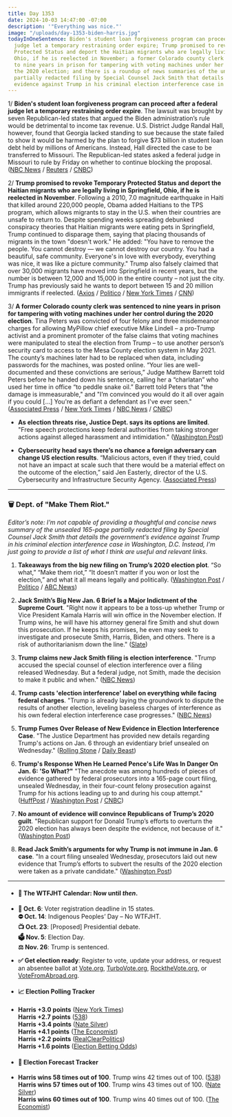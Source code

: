 ```yaml
---
title: Day 1353
date: 2024-10-03 14:47:00 -07:00
description: '"Everything was nice."'
image: "/uploads/day-1353-biden-harris.jpg"
todayInOneSentence: Biden's student loan forgiveness program can proceed after a federal
  judge let a temporary restraining order expire; Trump promised to revoke Temporary
  Protected Status and deport the Haitian migrants who are legally living in Springfield,
  Ohio, if he is reelected in November; a former Colorado county clerk was sentenced
  to nine years in prison for tampering with voting machines under her control during
  the 2020 election; and there is a roundup of news summaries of the unsealed 165-page
  partially redacted filing by Special Counsel Jack Smith that details the government’s
  evidence against Trump in his criminal election interference case in Washington, D.C.
---
```


1/ **Biden's student loan forgiveness program can proceed after a federal judge let a temporary restraining order expire**. The lawsuit was brought by seven Republican-led states that argued the Biden administration’s rule would be detrimental to income tax revenue. U.S. District Judge Randal Hall, however, found that Georgia lacked standing to sue because the state failed to show it would be harmed by the plan to forgive $73 billion in student loan debt held by millions of Americans. Instead, Hall directed the case to be transferred to Missouri. The Republican-led states asked a federal judge in Missouri to rule by Friday on whether to continue blocking the proposal. ([NBC News](https://www.nbcnews.com/politics/white-house/bidens-student-loan-forgiveness-plan-can-take-effect-judge-lets-restra-rcna173837) / [Reuters](https://www.reuters.com/world/us/us-judge-deals-setback-republican-suit-against-biden-student-debt-relief-2024-10-03/) / [CNBC](https://www.cnbc.com/2024/10/03/student-loan-forgiveness-plan-goes-ahead-biden.html))

2/ **Trump promised to revoke Temporary Protected Status and deport the Haitian migrants who are legally living in Springfield, Ohio, if he is reelected in November**. Following a 2010, 7.0 magnitude earthquake in Haiti that killed around 220,000 people, Obama added Haitians to the TPS program, which allows migrants to stay in the U.S. when their countries are unsafe to return to. Despite spending weeks spreading debunked conspiracy theories that Haitian migrants were eating pets in Springfield, Trump continued to disparage them, saying that placing thousands of migrants in the town "doesn't work." He added: "You have to remove the people. You cannot destroy — we cannot destroy our country. You had a beautiful, safe community. Everyone's in love with everybody, everything was nice, it was like a picture community." Trump also falsely claimed that over 30,000 migrants have moved into Springfield in recent years, but the number is between 12,000 and 15,000 in the entire county – not just the city. Trump has previously said he wants to deport between 15 and 20 million immigrants if reelected. ([Axios](https://www.axios.com/2024/10/03/trump-springfield-haitian-migrants-tps) / [Politico](https://www.politico.com/news/2024/10/03/trump-haitian-migrants-deport-00182328) / [New York Times](https://www.nytimes.com/2024/10/03/us/politics/trump-haitian-immigrants-legal-status.html) / [CNN](https://www.cnn.com/2024/10/03/politics/trump-revoke-status-ohio-haitian-migrants/index.html))

3/ **A former Colorado county clerk was sentenced to nine years in prison for tampering with voting machines under her control during the 2020 election**. Tina Peters was convicted of four felony and three misdemeanor charges for allowing MyPillow chief executive Mike Lindell – a pro-Trump activist and a prominent promoter of the false claims that voting machines were manipulated to steal the election from Trump – to use another person’s security card to access to the Mesa County election system in May 2021. The county’s machines later had to be replaced when data, including passwords for the machines, was posted online. “Your lies are well-documented and these convictions are serious,” Judge Matthew Barrett told Peters before he handed down his sentence, calling her a “charlatan” who used her time in office “to peddle snake oil.” Barrett told Peters that "the damage is immeasurable," and "I’m convinced you would do it all over again if you could \[...\] You're as defiant a defendant as I've ever seen." ([Associated Press](https://apnews.com/article/tina-peters-colorado-clerk-election-vote-fraud-b456ce4f80dc97f4b967eb6297311a51) / [New York Times](https://www.nytimes.com/2024/10/03/us/politics/tina-peters-sentence-colorado.html) / [NBC News](https://www.nbcnews.com/politics/politics-news/election-denying-ex-county-clerk-sentenced-9-years-tampering-election-rcna173807) / [CNBC](https://www.cnbc.com/2024/10/03/trump-election-conspiracist-tina-peters-sentenced.html))

* **As election threats rise, Justice Dept. says its options are limited**. "Free speech protections keep federal authorities from taking stronger actions against alleged harassment and intimidation." ([Washington Post](https://www.washingtonpost.com/national-security/2024/10/03/justice-election-threats-prosecutions/))

* **Cybersecurity head says there’s no chance a foreign adversary can change US election results**. “Malicious actors, even if they tried, could not have an impact at scale such that there would be a material effect on the outcome of the election,” said Jen Easterly, director of the U.S. Cybersecurity and Infrastructure Security Agency. ([Associated Press](https://apnews.com/article/election-2024-security-misinformation-russia-iran-b93d6bbbf08c5046b4cee70ba7676a52))

---

### 🗑️ Dept. of "Make Them Riot."

*Editor’s note: I’m not capable of providing a thoughtful and concise news summary of the unsealed 165-page partially redacted filing by Special Counsel Jack Smith that details the government’s evidence against Trump in his criminal election interference case in Washington, D.C. Instead, I’m just going to provide a list of what I think are useful and relevant links.*

1. **Takeaways from the big new filing on Trump’s 2020 election plot**. “So what,” “Make them riot,” “It doesn’t matter if you won or lost the election,” and what it all means legally and politically. ([Washington Post](https://www.washingtonpost.com/politics/2024/10/02/jack-smith-trump-2020-election-filing-takeaways/) / [Politico](https://www.politico.com/news/2024/10/02/jack-smith-trump-election-brief-details-00182287) / [ABC News](https://abcnews.go.com/US/5-key-takeaways-special-counsels-bombshell-filing-trumps/story?id=114461629))

2. **Jack Smith’s Big New Jan. 6 Brief Is a Major Indictment of the Supreme Court**. "Right now it appears to be a toss-up whether Trump or Vice President Kamala Harris will win office in the November election. If Trump wins, he will have his attorney general fire Smith and shut down this prosecution. If he keeps his promises, he even may seek to investigate and prosecute Smith, Harris, Biden, and others. There is a risk of authoritarianism down the line." ([Slate](https://slate.com/news-and-politics/2024/10/trump-election-interference-trial-jack-smith-brief-supreme-court-failure.html))

3. **Trump claims new Jack Smith filing is election interference**. "Trump accused the special counsel of election interference over a filing released Wednesday. But a federal judge, not Smith, made the decision to make it public and when." ([NBC News](https://www.nbcnews.com/politics/2024-election/trump-misleads-claim-jack-smith-filing-election-interference-rcna173795))

4. **Trump casts 'election interference' label on everything while facing federal charges**. "Trump is already laying the groundwork to dispute the results of another election, leveling baseless charges of interference as his own federal election interference case progresses." ([NBC News](https://www.nbcnews.com/politics/donald-trump/trump-casts-election-interference-label-everything-facing-federal-char-rcna173754))

5. **Trump Fumes Over Release of New Evidence in Election Interference Case**. "The Justice Department has provided new details regarding Trump's actions on Jan. 6 through an evidentiary brief unsealed on Wednesday." ([Rolling Stone](https://www.rollingstone.com/politics/politics-news/trump-doj-evidence-brief-election-interference-case-1235123732/) / [Daily Beast](https://www.thedailybeast.com/trump-is-absolutely-fuming-over-the-release-of-bombshell-election-case-doc))

6. **Trump's Response When He Learned Pence's Life Was In Danger On Jan. 6: 'So What?"** "The anecdote was among hundreds of pieces of evidence gathered by federal prosecutors into a 165-page court filing, unsealed Wednesday, in their four-count felony prosecution against Trump for his actions leading up to and during his coup attempt." ([HuffPost](https://www.huffpost.com/entry/trump-immunity-brief-jan-6_n_66fda515e4b0ccc050c59718) / [Washington Post](https://www.washingtonpost.com/national-security/2024/10/02/jack-smith-filing-trump-immunity-jan-6/) / [CNBC](https://www.cnbc.com/2024/10/02/trump-special-counsel-evidence-election-harris.html))

7. **No amount of evidence will convince Republicans of Trump’s 2020 guilt**. "Republican support for Donald Trump’s efforts to overturn the 2020 election has always been despite the evidence, not because of it." ([Washington Post](https://www.washingtonpost.com/politics/2024/10/03/no-amount-evidence-will-convince-republicans-trumps-2020-guilt/))

8. **Read Jack Smith’s arguments for why Trump is not immune in Jan. 6 case**. "In a court filing unsealed Wednesday, prosecutors laid out new evidence that Trump’s efforts to subvert the results of the 2020 election were taken as a private candidate." ([Washington Post](https://www.washingtonpost.com/national-security/2024/10/02/read-jack-smiths-arguments-why-trump-is-not-immune-jan-6-case/))

---

* #### 📅 The WTFJHT Calendar: Now until *then*.

* **📆 Oct. 6**: Voter registration deadline in 15 states. \
  **⛔️ Oct. 14**: Indigenous Peoples’ Day – No WTFJHT. \
  **📺 Oct. 23**: \[Proposed\] Presidential debate. \
  **🗳️ Nov. 5**: Election Day. \
  **⚖️ Nov. 26**: Trump is sentenced.

* **✅ Get election ready**: Register to vote, update your address, or request an absentee ballot at [Vote.org](https://www.vote.org/), [TurboVote.org](https://turbovote.org/), [RocktheVote.org](https://www.rockthevote.org/), or [VoteFromAbroad.org](https://www.votefromabroad.org/).

* #### 📈 Election Polling Tracker

* **Harris \+3.0 points** ([New York Times](https://www.nytimes.com/interactive/2024/us/elections/polls-president.html)) \
  **Harris \+2.7 points** ([538](https://projects.fivethirtyeight.com/polls/president-general/2024/national/)) \
  **Harris \+3.4 points** ([Nate Silver](https://www.natesilver.net/p/nate-silver-2024-president-election-polls-model)) \
  **Harris \+4.1 points** ([The Economist](https://www.economist.com/interactive/us-2024-election/trump-harris-polls)) \
  **Harris \+2.2 points** ([RealClearPolitics](https://www.realclearpolling.com/polls/president/general/2024/trump-vs-harris)) \
  **Harris \+1.6 points** ([Election Betting Odds](https://www.electionbettingodds.com/))

* #### 🔮 Election Forecast Tracker

* **Harris wins 58 times out of 100**. Trump wins 42 times out of 100. ([538](https://projects.fivethirtyeight.com/2024-election-forecast/)) \
  **Harris wins 57 times out of 100**. Trump wins 43 times out of 100. ([Nate Silver](https://www.natesilver.net/p/nate-silver-2024-president-election-polls-model)) \
  **Harris wins 60 times out of 100**. Trump wins 40 times out of 100. ([The Economist](https://www.economist.com/interactive/us-2024-election/prediction-model/president/))
